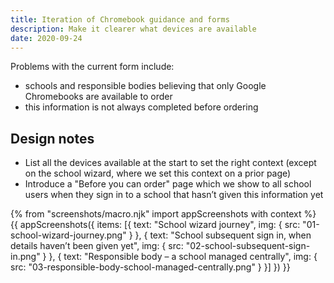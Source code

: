```yaml
---
title: Iteration of Chromebook guidance and forms
description: Make it clearer what devices are available
date: 2020-09-24
---
```


Problems with the current form include:

- schools and responsible bodies believing that only Google Chromebooks are available to order
- this information is not always completed before ordering

## Design notes

- List all the devices available at the start to set the right context (except on the school wizard, where we set this context on a prior page)
- Introduce a "Before you can order" page which we show to all school users when they sign in to a school that hasn’t given this information yet

{% from "screenshots/macro.njk" import appScreenshots with context %}
{{ appScreenshots({
  items: [{
      text: "School wizard journey",
      img: { src: "01-school-wizard-journey.png" }
    }, {
      text: "School subsequent sign in, when details haven’t been given yet",
      img: { src: "02-school-subsequent-sign-in.png" }
    }, {
      text: "Responsible body – a school managed centrally",
      img: { src: "03-responsible-body-school-managed-centrally.png" }
    }]
}) }}
